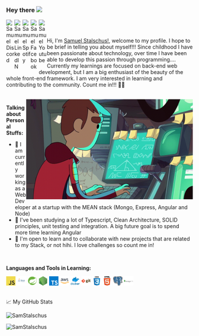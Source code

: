 ### Hey there <img src="https://media.giphy.com/media/hvRJCLFzcasrR4ia7z/giphy.gif" width="25px">
<a href="https://discord.gg/">
  <img align="left" alt="Samuel Discord" width="22px" src="https://raw.githubusercontent.com/peterthehan/peterthehan/master/assets/discord.svg" />
</a>
<a href="https://www.linkedin.com/in/samstalschus/">
  <img align="left" alt="Samuel LinkedIN" width="22px" src="https://raw.githubusercontent.com/peterthehan/peterthehan/master/assets/linkedin.svg" />
</a>
<a href="https://open.spotify.com/user/7kkj14lfkonfs83ia17r5xmm1">
  <img align="left" alt="Samuel Spotify" width="22px" src="https://raw.githubusercontent.com/peterthehan/peterthehan/master/assets/spotify.svg" />
</a>
<a href="https://www.facebook.com/sam.stalschus">
  <img align="left" alt="Samuel Facebook" width="22px" src="https://raw.githubusercontent.com/peterthehan/peterthehan/master/assets/facebook.svg" />
</a>
<a href="https://www.youtube.com/channel/UCKEp2j7uJzzoLxxVGBMjiNg">
  <img align="left" alt="Samuel Youtube" width="22px" src="https://raw.githubusercontent.com/peterthehan/peterthehan/master/assets/youtube.svg" />
</a>
<br />

<br>

Hi, I'm [Samuel Stalschus!](https://www.instagram.com/samstalschusx/), welcome to my profile. I hope to be brief in telling you about myself!!! Since childhood I have been passionate about technology, over time I have been able to develop this passion through programming.... Currently my learnings are focused on back-end web development, but I am a big enthusiast of the beauty of the whole front-end framework. I am very interested in learning and contributing to the community. Count me in!!! 🚀🚀 

<br>


  <img align="right" alt="GIF" src="https://raw.githubusercontent.com/SamStalschus/SamStalschus/main/source.gif" width="450" height="270" />

  
  
**Talking about Personal Stuffs:**

- :telescope: I am currently working as a Web Developer at a startup with the MEAN stack (Mongo, Express, Angular and Node)
- :seedling: I've been studying a lot of Typescript, Clean Architecture, SOLID principles, unit testing and integration. A big future goal is to spend more time learning Angular
- 🤝 I'm open to learn and to collaborate with new projects that are related to my Stack, or not hihi. I love challenges so count me in! 

<br>

**Languages and Tools in Learning:**  

<code><img height="25" src="https://raw.githubusercontent.com/github/explore/80688e429a7d4ef2fca1e82350fe8e3517d3494d/topics/javascript/javascript.png"></code>
<code><img height="25" src="https://raw.githubusercontent.com/github/explore/80688e429a7d4ef2fca1e82350fe8e3517d3494d/topics/java/java.png"></code>
<code><img height="25" src="https://raw.githubusercontent.com/github/explore/80688e429a7d4ef2fca1e82350fe8e3517d3494d/topics/spring/spring.png"></code>
<code><img height="25" src="https://raw.githubusercontent.com/github/explore/80688e429a7d4ef2fca1e82350fe8e3517d3494d/topics/nodejs/nodejs.png"></code>
<code><img height="25" src="https://raw.githubusercontent.com/github/explore/80688e429a7d4ef2fca1e82350fe8e3517d3494d/topics/typescript/typescript.png"></code>
<code><img height="25" src="https://raw.githubusercontent.com/github/explore/80688e429a7d4ef2fca1e82350fe8e3517d3494d/topics/aws/aws.png"></code>
<code><img height="25" src="https://raw.githubusercontent.com/github/explore/80688e429a7d4ef2fca1e82350fe8e3517d3494d/topics/docker/docker.png"></code>
<code><img height="25" src="https://raw.githubusercontent.com/github/explore/80688e429a7d4ef2fca1e82350fe8e3517d3494d/topics/git/git.png"></code>
<code><img height="25" src="https://raw.githubusercontent.com/github/explore/80688e429a7d4ef2fca1e82350fe8e3517d3494d/topics/css/css.png"></code>
<code><img height="25" src="https://raw.githubusercontent.com/github/explore/80688e429a7d4ef2fca1e82350fe8e3517d3494d/topics/html/html.png"></code>
<code><img height="25" src="https://raw.githubusercontent.com/github/explore/80688e429a7d4ef2fca1e82350fe8e3517d3494d/topics/postgresql/postgresql.png"></code>
<code><img height="25" src="https://raw.githubusercontent.com/github/explore/80688e429a7d4ef2fca1e82350fe8e3517d3494d/topics/mongodb/mongodb.png"></code>

<br>
📈 My GitHub Stats
<br>
<p align="left"> <img src="https://github-readme-stats.vercel.app/api?username=SamStalschus&show_icons=true" alt="SamStalschus" width="380"/>
<p align="left"> <img src="https://github-readme-stats.vercel.app/api/top-langs/?username=SamStalschus&layout=compact" alt="SamStalschus" width="380"/>
<br>
